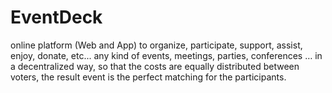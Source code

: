# EventDeck
online platform (Web and App) to organize, participate, support, assist, enjoy, donate, etc... any kind of events, meetings, parties, conferences … in a decentralized way, so that the costs are equally distributed between voters, the result event is the perfect matching for the participants.
